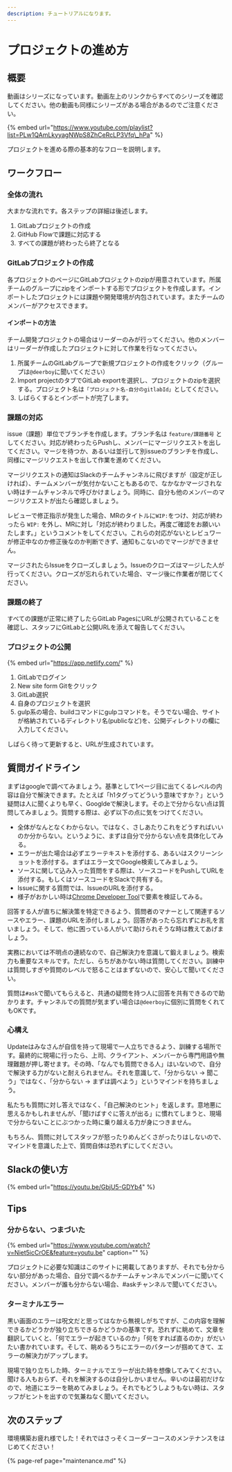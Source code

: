 ```yaml
---
description: チュートリアルになります。
---
```


# プロジェクトの進め方

## 概要

動画はシリーズになっています。動画左上のリンクからすべてのシリーズを確認してください。他の動画も同様にシリーズがある場合があるのでご注意ください。

{% embed url="https://www.youtube.com/playlist?list=PLw1QAmLkyyagNWpS8ZhCeRcLP3Vfq\_hPa" %}

プロジェクトを進める際の基本的なフローを説明します。

## ワークフロー

### 全体の流れ

大まかな流れです。各ステップの詳細は後述します。

1. GitLabプロジェクトの作成
2. GitHub Flowで課題に対応する
3. すべての課題が終わったら終了となる

### GitLabプロジェクトの作成

各プロジェクトのページにGitLabプロジェクトのzipが用意されています。所属チームのグループにzipをインポートする形でプロジェクトを作成します。インポートしたプロジェクトには課題や開発環境が内包されています。またチームのメンバーがアクセスできます。

#### インポートの方法

チーム開発プロジェクトの場合はリーダーのみが行ってください。他のメンバーはリーダーが作成したプロジェクトに対して作業を行なってください。

1. 所属チームのGitLabグループで新規プロジェクトの作成をクリック（グループは`@deerboy`に聞いてください）
2. Import projectのタブでGitLab exportを選択し、プロジェクトのzipを選択する。プロジェクト名は`「プロジェクト名-自分のgitlabId」`としてください。
3. しばらくするとインポートが完了します。

### 課題の対応

issue（課題）単位でブランチを作成します。ブランチ名は `feature/課題番号` としてください。対応が終わったらPushし、メンバーにマージリクエストを出してください。マージを待つか、あるいは並行して別issueのブランチを作成し、同様にマージリクエストを出して作業を進めてください。

マージリクエストの通知はSlackのチームチャンネルに飛びますが（設定が正しければ）、チームメンバーが気付かないこともあるので、なかなかマージされない時はチームチャンネルで呼びかけましょう。同時に、自分も他のメンバーのマージリクエストが出たら確認しましょう。

レビューで修正指示が発生した場合、MRのタイトルに`WIP:`をつけ、対応が終わったら `WIP:` を外し、MRに対し「対応が終わりました。再度ご確認をお願いいたします。」というコメントをしてください。これらの対応がないとレビュワーが修正中なのか修正後なのか判断できず、通知もこないのでマージができません。

マージされたらIssueをクローズしましょう。Issueのクローズはマージした人が行ってください。クローズが忘れられていた場合、マージ後に作業者が閉じてください。

### 課題の終了

すべての課題が正常に終了したらGitLab PagesにURLが公開されていることを確認し、スタッフにGitLabと公開URLを添えて報告してください。

### プロジェクトの公開

{% embed url="https://app.netlify.com/" %}

1. GitLabでログイン
2. New site form Gitをクリック
3. GitLab選択
4. 自身のプロジェクトを選択
5. gulp系の場合、buildコマンドにgulpコマンドを。そうでない場合、サイトが格納されているディレクトリ名\(publicなど\)を、公開ディレクトリの欄に入力してください。

しばらく待って更新すると、URLが生成されています。

## 質問ガイドライン

まずはgoogleで調べてみましょう。基準として1ページ目に出てくるレベルの内容は自分で解決できます。たとえば「h1タグってどういう意味ですか？」という疑問は人に聞くよりも早く、Googldeで解決します。その上で分からない点は質問してみましょう。質問する際は、必ず以下の点に気をつけてください。

* 全体がなんとなくわからない。ではなく、さしあたりこれをどうすればいいのか分からない。というように、まずは自分で分からない点を具体化してみる。
* エラーが出た場合は必ずエラーテキストを添付する、あるいはスクリーンショットを添付する。まずはエラー文でGoogle検索してみましょう。
* ソースに関して込み入った質問をする際は、ソースコードをPushしてURLを添付する。もしくはソースコードをSlackで共有する。
* Issueに関する質問では、IssueのURLを添付する。
* 様子がおかしい時は[Chrome Developer Tool](../document/chrome.md)で要素を検証してみる。

回答する人が直ちに解決策を特定できるよう、質問者のマナーとして関連するソースやエラー、課題のURLを添付しましょう。回答があったら忘れずにお礼を言いましょう。そして、他に困っている人がいて助けられそうな時は教えてあげましょう。

実務においては不明点の連続なので、自己解決力を意識して鍛えましょう。検索力も重要なスキルです。ただし、らちがあかない時は質問してください。訓練中は質問しすぎや質問のレベルで怒ることはまずないので、安心して聞いてください。

質問は`#ask`で聞いてもらえると、共通の疑問を持つ人に回答を共有できるので助かります。チャンネルでの質問が気まずい場合は`@deerboy`に個別に質問をくれてもOKです。

### 心構え

Updateはみなさんが自信を持って現場で一人立ちできるよう、訓練する場所です。最終的に現場に行ったら、上司、クライアント、メンバーから専門用語や無理難題が押し寄せます。その時、「なんでも質問できる人」はいないので、自分で解決する力がないと耐えられません。それを意識して、「分からない → 聞こう」ではなく、「分からない → まずは調べよう」というマインドを持ちましょう。

私たちも質問に対し答えではなく、「自己解決のヒント」を返します。意地悪に思えるかもしれませんが、「聞けばすぐに答えが出る」に慣れてしまうと、現場で分からないことにぶつかった時に乗り越える力が身につきません。

もちろん、質問に対してスタッフが怒ったりめんどくさがったりはしないので、マインドを意識した上で、質問自体は恐れずにしてください。

## Slackの使い方

{% embed url="https://youtu.be/GbjU5-GDYb4" %}

## Tips

### 分からない、つまづいた

{% embed url="https://www.youtube.com/watch?v=Niet5icCrOE&feature=youtu.be" caption="" %}

プロジェクトに必要な知識はこのサイトに掲載してありますが、それでも分からない部分があった場合、自分で調べるかチームチャンネルでメンバーに聞いてください。メンバーが誰も分からない場合、\#askチャンネルで聞いてください。

### ターミナルエラー

黒い画面のエラーは呪文だと思ってはなから無視しがちですが、この内容を理解できるかどうかが独り立ちできるかどうかの基準です。恐れずに眺めて、文章を翻訳していくと、「何でエラーが起きているのか」「何をすれば直るのか」がだいたい書かれています。そして、眺めるうちにエラーのパターンが掴めてきて、エラーの解決力がアップします。

現場で独り立ちした時、ターミナルでエラーが出た時を想像してみてください。聞ける人もおらず、それを解決するのは自分しかいません。辛いのは最初だけなので、地道にエラーを眺めてみましょう。それでもどうしようもない時は、スタッフがヒントを出すので気兼ねなく聞いてください。

## 次のステップ

環境構築お疲れ様でした！それではさっそくコーダーコースのメンテナンスをはじめてください！

{% page-ref page="maintenance.md" %}
